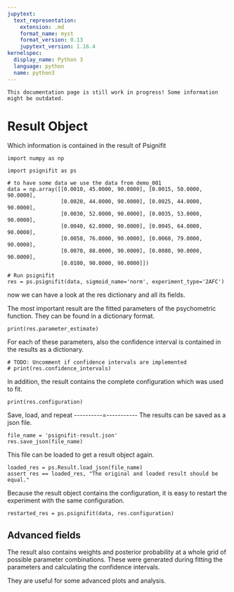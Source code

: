 ```yaml
---
jupytext:
  text_representation:
    extension: .md
    format_name: myst
    format_version: 0.13
    jupytext_version: 1.16.4
kernelspec:
  display_name: Python 3
  language: python
  name: python3
---
```


```{warning}
This documentation page is still work in progress! Some information might be outdated.
```

# Result Object

Which information is contained in the result of Psignifit

```{code-cell} ipython3
import numpy as np

import psignifit as ps

# to have some data we use the data from demo_001
data = np.array([[0.0010, 45.0000, 90.0000], [0.0015, 50.0000, 90.0000],
                 [0.0020, 44.0000, 90.0000], [0.0025, 44.0000, 90.0000],
                 [0.0030, 52.0000, 90.0000], [0.0035, 53.0000, 90.0000],
                 [0.0040, 62.0000, 90.0000], [0.0045, 64.0000, 90.0000],
                 [0.0050, 76.0000, 90.0000], [0.0060, 79.0000, 90.0000],
                 [0.0070, 88.0000, 90.0000], [0.0080, 90.0000, 90.0000],
                 [0.0100, 90.0000, 90.0000]])

# Run psignifit
res = ps.psignifit(data, sigmoid_name='norm', experiment_type='2AFC')
```

now we can have a look at the res dictionary and all its fields.

The most important result are the fitted parameters of the psychometric
function. They can be found in a dictionary format.


```{code-cell} ipython3
print(res.parameter_estimate)
```

For each of these parameters, also the confidence interval is contained
in the results as a dictionary.


```{code-cell} ipython3
# TODO: Uncomment if confidence intervals are implemented
# print(res.confidence_intervals)
```

In addition, the result contains the complete configuration which
was used to fit.


```{code-cell} ipython3
print(res.configuration)
```

Save, load, and repeat
----------=-----------
The results can be saved as a json file.


```{code-cell} ipython3
file_name = 'psignifit-result.json'
res.save_json(file_name)
```

This file can be loaded to get a result object again.


```{code-cell} ipython3
loaded_res = ps.Result.load_json(file_name)
assert res == loaded_res, "The original and loaded result should be equal."
```

Because the result object contains the configuration,
it is easy to restart the experiment with the same configuration.


```{code-cell} ipython3
restarted_res = ps.psignifit(data, res.configuration)
```

## Advanced fields

The result also contains weights and posterior probability
at a whole grid of possible parameter combinations.
These were generated during fitting the parameters and calculating
the confidence intervals.

They are useful for some advanced plots and analysis.
